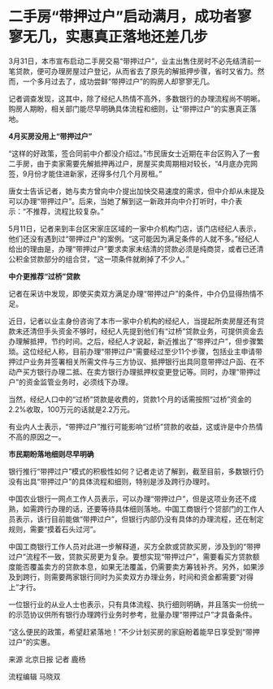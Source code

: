 # 二手房“带押过户”启动满月，成功者寥寥无几，实惠真正落地还差几步

3月31日，本市宣布启动二手房交易“带押过户”，业主出售住房时不必先结清前一笔贷款，便可办理房屋过户登记，从而省去了原先的解抵押步骤，省时又省力。然而，一个多月过去了，成功尝鲜“带押过户”的购房人却寥寥无几。

记者调查发现，这其中，除了经纪人热情不高外，多数银行的办理流程尚不明晰。购房人期盼，相关部门能尽早明确具体流程和细则，让“带押过户”的实惠真正落地。

**4月买房没用上“带押过户”**

“这样的好政策，签合同前中介都没介绍过。”市民唐女士近期在丰台区购入了一套二手房，由于卖家需要先解抵押再过户，房屋买卖周期相对较长，“4月底办完网签，9月份才能住进新家，还得多付几个月房租。”

唐女士告诉记者，她与卖方曾向中介提出加快交易速度的需求，但中介却从未提及可以办理“带押过户”。后来，当她了解到这一新政并向中介打听时，中介表示：“不推荐，流程比较复杂。”

5月11日，记者来到丰台区宋家庄区域的一家中介机构门店，该门店经纪人表示，他们还没有遇到过“带押过户”的案例。“这可能因为满足条件的人就不多。”经纪人给出的理由是，办理“带押过户”要求卖家未结清的贷款必须是纯商贷，或者已还清公积金贷款部分的组合贷，“这一项条件就刷掉了不少人。”

**中介更推荐“过桥”贷款**

记者在采访中发现，即使买卖双方满足办理“带押过户”的条件，中介仍显得热情不足。

近日，记者以业主身份咨询了本市一家中介机构的经纪人，当提起所卖房屋还有贷款未还清但手头资金不够时，经纪人先提到他们有“过桥”贷款业务，可提供资金去办理解抵押，节约时间。之后，经纪人才说起，新近推出了“带押过户”，但步骤繁琐。这位经纪人称，目前办理“带押过户”需要经过至少11个步骤，包括业主申请带押过户业务并签署相关所需文件与三方协议、抵押银行出具同意带押过户函、在不动产买方银行办理二抵、在卖方银行办理抵押权变更登记等。同时，办理“带押过户”的资金监管业务时，必须线下办理。

当然，经纪人口中的“过桥”贷款是收费的，贷款1个月的话需按照“过桥”资金的2.2%收取，100万元的话就是2.2万元。

有业内人士表示，“带押过户”推行可能影响“过桥”贷款的收益，这或许是中介热情不高的原因之一。

**市民期盼落地细则尽早明确**

银行推行“带押过户”模式的积极性如何？记者走访了解到，截至目前，多数银行仍没有出具“带押过户”的具体流程和细则，特别是涉及跨行办理时。

中国农业银行一网点工作人员表示，可以办理“带押过户”，但是这项业务还不成熟，如需跨行办理的话，还要等待具体细则落地。中国工商银行个贷部门的工作人员表示，该行目前能做“带押过户”，但银行内部仍没有具体的办理流程，还在制定规则，需要“摸着石头过河”。

中国工商银行工作人员对此进一步解释道，买方全款或贷款买房，涉及到的“带押过户”流程不一致，贷款买房更为复杂。要想实现“带押过户”，需要看买方贷款额度能否覆盖卖方的贷款本息，如果无法覆盖，仍需要卖方筹钱补齐。另外，如果涉及到跨行，则需要两家银行同时为买卖双方办理业务，时间和资金都需要“对得上”才行。

一位银行业的从业人士也表示，只有具体流程、执行细则明确，并且落实一份统一的示范协议供所有银行办理跨行业务时参考，批量办理“带押过户”才具备条件。

“这么便民的政策，希望赶紧落地！”不少计划买房的家庭盼着能早日享受到“带押过户”的实惠。

来源 北京日报 记者 鹿杨

流程编辑 马晓双

